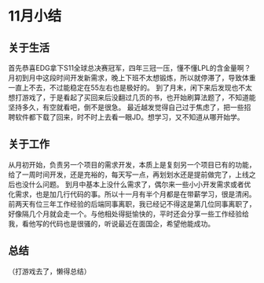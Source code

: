 # 11月小结

## 关于生活

首先恭喜EDG拿下S11全球总决赛冠军，四年三冠一压，懂不懂LPL的含金量啊？
月初到月中这段时间开发新需求，晚上下班不太想锻炼，所以就停滞了，导致体重一直上不去，不过能稳定在55左右也是极好的。
到了月末，闲下来后发现也不太想打游戏了，于是看起了买回来后没翻过几页的书，也开始刷算法题了，不知道能坚持多久，有空就看吧，倒不是很急。
最近越发觉得自己过于焦虑了，把一些招聘软件都下载了回来，时不时上去看一眼JD。想学习，又不知道从哪开始学。

## 关于工作

从月初开始，负责另一个项目的需求开发，本质上是复刻另一个项目已有的功能，给了一周时间开发，还是充裕的，每天写一点，再划划水还是提前做完了，上线之后也没什么问题。
到月中基本上没什么需求了，偶尔来一些小小开发需求或者优化需求，也是加几行代码的事。所以十一月有半个月都是在带薪学习，很是清闲。
前两天有位三年工作经验的后端同事离职，我已经记不得这是第几位同事离职了，好像隔几个月就会走一个。与他相处得挺愉快的，平时还会分享一些工作经验给我，看他写的代码也是很骚的，听说最近在面国企，希望他能成功。

## 总结

（打游戏去了，懒得总结）
